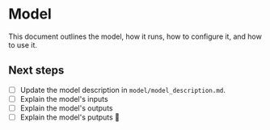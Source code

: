# Model
This document outlines the model, how it runs, how to configure it, and how to use it.

## Next steps
- [ ] Update the model description in `model/model_description.md`.
- [ ] Explain the model's inputs
- [ ] Explain the model's outputs
- [ ] Explain the model's putputs 🐔